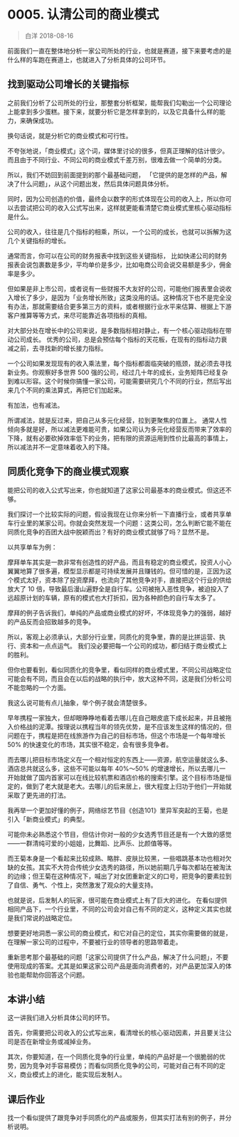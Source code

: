 # 0005. 认清公司的商业模式
> 白洋
2018-08-16

前面我们一直在整体地分析一家公司所处的行业，也就是赛道，接下来要考虑的是什么样的车跑在赛道上，也就进入了分析具体的公司环节。

## 找到驱动公司增长的关键指标

之前我们分析了公司所处的行业，那整套分析框架，能帮我们勾勒出一个公司理论上能拿到多少蛋糕。接下来，就要分析它是怎样拿到的，以及它具备什么样的能力，来确保成功。 

换句话说，就是分析它的商业模式和可行性。

不夸张地说，「商业模式」这个词，媒体里讨论的很多，但真正理解的估计很少。而且由于不同行业、不同公司的商业模式千差万别，很难去做一个简单的分类。

所以，我们不妨回到前面提到的那个最基础问题， 「它提供的是怎样的产品，解决了什么问题」，从这个问题出发，然后具体问题具体分析。

同时，因为公司创造的价值，最终会以数字的形式体现在公司的收入上，所以你可以去尝试把公司的收入公式写出来，这样就更能看清楚它商业模式里核心驱动指标是什么。

公司的收入，往往是几个指标的相乘，所以，一个公司的成长，也就可以拆解为这几个关键指标的增长。

通常而言，你可以在公司的财务报表中找到这些关键指标， 比如快递公司的财务报表会说包裹数是多少，平均单价是多少，比如电商公司会说交易额是多少，佣金率是多少。

但如果是非上市公司，或者说有一些财报不大友好的公司，可能他们报表里会说收入增长了多少，是因为「业务增长所致」这类没用的话。这种情况下也不是完全没有办法，那就需要结合更多第三方的资料，或者根据行业水平来估算、根据上下游客户推算等等方式，来尽可能靠近各项指标的真相。

对大部分处在增长中的公司来说，是多数指标相对静止，有一个核心驱动指标在带动公司成长。 优秀的公司，总是会预估每个指标的天花板，在现有的指标动力衰减之前，去寻找新的增长接力指标。

一个公司如果发现现有的收入乘法里，每个指标都面临突破的瓶颈，就必须去寻找新业务。你观察好多世界 500 强的公司，经过几十年的成长，业务矩阵已经复杂到难以形容。这个时候你搞懂一家公司，可能需要研究几个不同的行业，然后写出来几个不同的乘法算式，再把它们加起来。

有加法，也有减法。

所谓减法，就是反过来，把自己从多元化经营，拉到更聚焦的位置上。 通常人性倾向多就是好，所以减法更难能可贵，如果公司认为多元化经营反而带来了效率的下降，就有必要砍掉效率低下的业务，把有限的资源运用到性价比最高的事情上，所以减法并不一定意味着收入的下降。

## 同质化竞争下的商业模式观察

能把公司的收入公式写出来，你也就知道了这家公司最基本的商业模式。但这还不够。

我们探讨一个比较实际的问题，假设我现在让你来分析一下直播行业，或者共享单车行业里的某家公司。你就会突然发现一个问题：这类公司，怎么判断它能不能在同质化竞争的百团大战中脱颖而出？有好的商业模式就够了吗？显然不是。

以共享单车为例：

摩拜单车其实是一款非常有创造性的好产品，而且有稳定的商业模式，投资人小心翼翼地算了很多遍，模型显示都是可持续发展并且赚钱的。但可惜的是，正因为这个模式太好，资本除了投资摩拜，也流向了其他竞争对手，直接把这个行业的供给放大了 10 倍，导致最后漫山遍野全是自行车。公司被拖入恶性竞争，被迫投入了远超原计划的车辆，原有的模式也大打折扣，因为各种颜色的自行车太多了。

摩拜的例子告诉我们，单纯的产品或商业模式的好坏，不体现竞争力的强弱，越好的产品反而会招致越多的竞争。

所以，客观上必须承认，大部分行业里，同质化的竞争里，靠的是比拼运营、执行、资本和一点点运气。 我们没必要把每一个公司的成功，都归结于商业模式上的胜利。

但你也要看到，看似同质化的竞争里，看似同样的商业模式里，不同公司战略定位可能会有不同，而且会在以后的战略的执行中，放大这种不同，这是我们分析公司不能忽略的一个方面。

我这么说可能有点儿抽象，举个例子就会清楚很多。

早年携程一家独大，但却眼睁睁地看着去哪儿在自己眼皮底下成长起来，并且被拖入价格战的泥潭。按理说以携程当年的领先优势，是不应该发生这样的情况的，但问题在于，携程是把在线旅游作为自己的目标市场，但这个市场是一个每年增长 50% 的快速变化的市场，其实很不稳定，会有很多竞争者。

而去哪儿把目标市场定义在一个相对恒定的东西上——资源，航空运量就这么多、酒店总共就这么多，这些不可能以每年 40%～50% 的增速增长，所以去哪儿一开始就做了国内首家可以在线比较机票和酒店价格的搜索引擎。这个目标市场是恒定的，做到了老大就是老大。去哪儿的后来居上，很大程度上归功于他们一开始就采取了更先进的打法。

我再举一个更加好懂的例子，网络综艺节目《创造101》里异军突起的王菊，也是引入「新商业模式」的典型。

可能你未必熟悉这个节目，但估计你对一般的少女选秀节目还是有一个大致的感觉——一群清纯可爱的小姐姐，比舞蹈、比声乐、比颜值等等。

而王菊本身是一个看起来比较成熟、略胖、皮肤比较黑，一些唱跳基本功也相对欠缺的女孩。其实不大符合传统少女选秀的路径，所以她前期几乎每次都站在被淘汰的边缘；但王菊在这种情况下，喊出了对女团重新定义的口号，把竞争的要素拉到了自信、勇气、个性上，突然激发了观众的大量支持。

也就是说，后发制人的玩家，很可能在商业模式上有了巨大的进化。 在看似提供相同产品下，一个行业里，不同的公司会对自己有不同的定义，这种定义其实也就是我们常说的战略定位。

想要更好地洞悉一家公司的商业模式，和它对自己的定位，其实你需要做的就是，在理解一家公司的过程中，不要被行业的领导者的思路带着走。

重新思考那个最基础的问题「这家公司提供了什么产品，解决了什么问题」，不要使用现成的答案。尤其是如果这家公司产品是面向消费者的，对产品更加深入的体验也能帮助你回答这个问题。

## 本讲小结

这一讲我们进入分析具体公司的环节。

首先，你需要把公司收入的公式写出来，看清增长的核心驱动因素，并且要关注公司是否在新增业务或减掉业务。

其次，你要知道，在一个同质化竞争的行业里，单纯的产品好是一个很脆弱的优势，因为竞争对手容易模仿；而看似同质化竞争的公司，可能对自己有不同的定义，商业模式上的进化，能实现后发制人。

## 课后作业

找一个看似提供了跟竞争对手同质化的产品或服务，但其实打法有别的例子，并分析说明。

